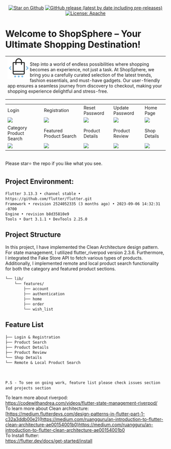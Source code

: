 <p align="center">
<!-- <a href="https://github.com/SouravBarmanBS23/flutter_ecommerce_module/actions"><img src="https://github.com/SouravBarmanBS23/flutter_ecommerce_module/actions/workflows/continuous_integration.yml/badge.svg?style=flat&logo=github" alt="CI Status"></a>
   -->
<a href="https://github.com/SouravBarmanBS23/flutter_ecommerce_module"><img src="https://img.shields.io/github/stars/SouravBarmanBS23/flutter_ecommerce_module.svg?style=flat&logo=github" alt="Star on Github"></a>
<a href="https://github.com/SouravBarmanBS23/flutter_ecommerce_module/releases"><img src="https://img.shields.io/github/v/release/SouravBarmanBS23/flutter_ecommerce_module?style=flat&color=b02053&include_prereleases" alt="GitHub release (latest by date including pre-releases)"></a>
<a href="http://www.apache.org/licenses/"><img src="https://img.shields.io/github/license/SouravBarmanBS23/listify?style=flat&color=832878" alt="License: Apache"></a>
</p>

# Welcome to ShopSphere – Your Ultimate Shopping Destination!

<table>
  <tr>
    <td>
      <img src="images/app-logo/app-logo.png" height=70 align="left"> 
      <p>
        Step into a world of endless possibilities where shopping becomes an experience, not just a task. 
        At ShopSphere, we bring you a carefully curated selection of the latest trends, 
        fashion essentials, and must-have gadgets. 
        Our user-friendly app ensures a seamless journey from discovery to checkout, 
        making your shopping experience delightful and stress-free.
      </p>
    </td>
  </tr>
</table>
<table>
  <tr>
     <td>Login</td>
     <td>Registration</td>
     <td>Reset Password</td>
     <td>Update Password</td>
     <td>Home Page</td>
  </tr>
  <tr>
    <td><img src="/images/screenshots/login.png" width=270 ></td>
    <td><img src="/images/screenshots/registration.png" width=270 ></td>
    <td><img src="/images/screenshots/reset_password.png" width=270 ></td>
    <td><img src="/images/screenshots/update_password.png" width=270 ></td>
    <td><img src="/images/screenshots/home_page.png" width=270 ></td>
  </tr>
    <tr>
     <td>Category Product Search</td>
     <td>Featured Product Search</td>
     <td>Product Details</td>
     <td>Product Review</td>
     <td>Shop Details</td>
    </tr>
    <tr>
    <td><img src="/images/screenshots/category_products_searching.png" width=270 ></td>
    <td><img src="/images/screenshots/featured_product_search.png" width=270 ></td>
    <td><img src="/images/screenshots/product_details.png" width=270 ></td>
    <td><img src="/images/screenshots/review_products.png" width=270 ></td>
    <td><img src="/images/screenshots/shop_details.png" width=270 ></td>
    </tr>

 </table>
<br> Please star⭐ the repo if you like what you see.

## Project Environment:
```
Flutter 3.13.3 • channel stable • https://github.com/flutter/flutter.git
Framework • revision 2524052335 (3 months ago) • 2023-09-06 14:32:31 -0700
Engine • revision b8d35810e9
Tools • Dart 3.1.1 • DevTools 2.25.0
```
## Project Structure
In this project, I have implemented the Clean Architecture design pattern. 
For state management, I utilized flutter_riverpod version 2.3.6. 
Furthermore, I integrated the Fake Store API to fetch various types of products.
Additionally, I implemented remote and local product search functionality for both the category and featured product sections.

```
└── lib/
    └── features/
        ├── account              
        ├── authentication
        ├── home
        ├── order
        └── wish_list
```


## Feature List
```
├── Login & Registration
├── Product Search
├── Product Details
├── Product Review
└── Shop Details 
└── Remote & Local Product Search
  
    
```
```P.S - To see on going work, feature list please check issues section and projects section```


To learn more about riverpod:<br>
https://codewithandrea.com/videos/flutter-state-management-riverpod/<br>
To learn more about Clean architecture:<br>
[https://medium.flutterdevs.com/design-patterns-in-flutter-part-1-c32a3ddb00e2](https://medium.com/ruangguru/an-introduction-to-flutter-clean-architecture-ae00154001b0)https://medium.com/ruangguru/an-introduction-to-flutter-clean-architecture-ae00154001b0<br>
To Install flutter:<br>
https://flutter.dev/docs/get-started/install
